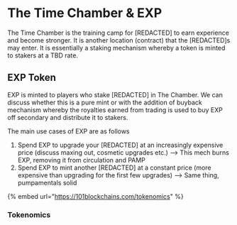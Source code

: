 # The Time Chamber & EXP

The Time Chamber is the training camp for \[REDACTED] to earn experience and become stronger. It is another location (contract) that the \[REDACTED]s may enter. It is essentially a staking mechanism whereby a token is minted to stakers at a TBD rate.&#x20;

## EXP Token

EXP is minted to players who stake \[REDACTED] in The Chamber. We can discuss whether this is a pure mint or with the addition of buyback mechanism whereby the royalties earned from trading is used to buy EXP off secondary and distribute it to stakers.

The main use cases of EXP are as follows

1. Spend EXP to upgrade your \[REDACTED] at an increasingly expensive price (discuss maxing out, cosmetic upgrades etc.) --> This mech burns EXP, removing it from circulation and PAMP
2. Spend EXP to mint another \[REDACTED] at a constant price (more expensive than upgrading for the first few upgrades) --> Same thing, pumpamentals solid

{% embed url="https://101blockchains.com/tokenomics" %}

### Tokenomics
